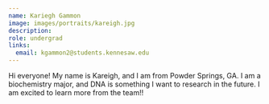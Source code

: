 ```yaml
---
name: Kariegh Gammon
image: images/portraits/kareigh.jpg
description: 
role: undergrad
links:
  email: kgammon2@students.kennesaw.edu
---
```

<!-- Personal description goes here -->
Hi everyone! My name is Kareigh, and I am from Powder Springs, GA. I am a biochemistry major, and DNA is something I want to research in the future. I am excited to learn more from the team!!